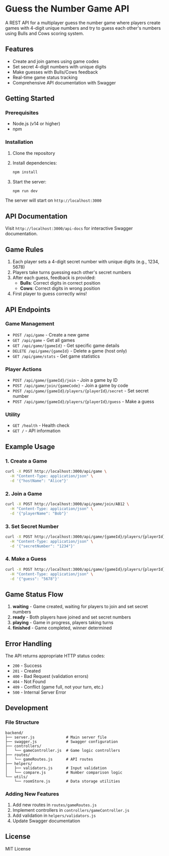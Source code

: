 # Guess the Number Game API

A REST API for a multiplayer guess the number game where players create games with 4-digit unique numbers and try to guess each other's numbers using Bulls and Cows scoring system.

## Features

- Create and join games using game codes
- Set secret 4-digit numbers with unique digits
- Make guesses with Bulls/Cows feedback
- Real-time game status tracking
- Comprehensive API documentation with Swagger

## Getting Started

### Prerequisites

- Node.js (v14 or higher)
- npm

### Installation

1. Clone the repository
2. Install dependencies:

   ```bash
   npm install
   ```

3. Start the server:
   ```bash
   npm run dev
   ```

The server will start on `http://localhost:3000`

## API Documentation

Visit `http://localhost:3000/api-docs` for interactive Swagger documentation.

## Game Rules

1. Each player sets a 4-digit secret number with unique digits (e.g., 1234, 5678)
2. Players take turns guessing each other's secret numbers
3. After each guess, feedback is provided:
   - **Bulls**: Correct digits in correct position
   - **Cows**: Correct digits in wrong position
4. First player to guess correctly wins!

## API Endpoints

### Game Management

- `POST /api/game` - Create a new game
- `GET /api/game` - Get all games
- `GET /api/game/{gameId}` - Get specific game details
- `DELETE /api/game/{gameId}` - Delete a game (host only)
- `GET /api/game/stats` - Get game statistics

### Player Actions

- `POST /api/game/{gameId}/join` - Join a game by ID
- `POST /api/game/join/{gameCode}` - Join a game by code
- `POST /api/game/{gameId}/players/{playerId}/secret` - Set secret number
- `POST /api/game/{gameId}/players/{playerId}/guess` - Make a guess

### Utility

- `GET /health` - Health check
- `GET /` - API information

## Example Usage

### 1. Create a Game

```bash
curl -X POST http://localhost:3000/api/game \
  -H "Content-Type: application/json" \
  -d '{"hostName": "Alice"}'
```

### 2. Join a Game

```bash
curl -X POST http://localhost:3000/api/game/join/AB12 \
  -H "Content-Type: application/json" \
  -d '{"playerName": "Bob"}'
```

### 3. Set Secret Number

```bash
curl -X POST http://localhost:3000/api/game/{gameId}/players/{playerId}/secret \
  -H "Content-Type: application/json" \
  -d '{"secretNumber": "1234"}'
```

### 4. Make a Guess

```bash
curl -X POST http://localhost:3000/api/game/{gameId}/players/{playerId}/guess \
  -H "Content-Type: application/json" \
  -d '{"guess": "5678"}'
```

## Game Status Flow

1. **waiting** - Game created, waiting for players to join and set secret numbers
2. **ready** - Both players have joined and set secret numbers
3. **playing** - Game in progress, players taking turns
4. **finished** - Game completed, winner determined

## Error Handling

The API returns appropriate HTTP status codes:

- `200` - Success
- `201` - Created
- `400` - Bad Request (validation errors)
- `404` - Not Found
- `409` - Conflict (game full, not your turn, etc.)
- `500` - Internal Server Error

## Development

### File Structure

```
backend/
├── server.js              # Main server file
├── swagger.js             # Swagger configuration
├── controllers/
│   └── gameController.js  # Game logic controllers
├── routes/
│   └── gameRoutes.js      # API routes
├── helpers/
│   ├── validators.js      # Input validation
│   └── compare.js         # Number comparison logic
└── utils/
    └── roomStore.js       # Data storage utilities
```

### Adding New Features

1. Add new routes in `routes/gameRoutes.js`
2. Implement controllers in `controllers/gameController.js`
3. Add validation in `helpers/validators.js`
4. Update Swagger documentation

## License

MIT License
